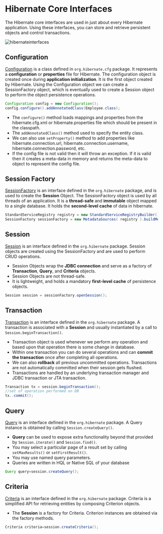 # Hibernate Core Interfaces
The Hibernate core interfaces are used in just about every Hibernate application. Using these interfaces, you can store and retrieve persistent objects and control transactions.


![hibernateinterfaces](https://www.tutorialspoint.com/hibernate/images/hibernate_architecture.jpg)


## Configuration

[Configuration](https://docs.jboss.org/hibernate/orm/5.4/javadocs/org/hibernate/cfg/Configuration.html) is a class defined in `org.hibernate.cfg` package. It represents a **configuration** or **properties** file for Hibernate. The configuration object is created once during **application initialization**. It is the first object created by Hibernate. Using the Configuration object we can create a SessionFactory object, which is eventually used to create a Session object to perform the object persistence operations.

```java
Configuration config = new Configuration();
config.configure().addAnnotatedClass(Employee.class);
```

* The `configure()` method loads mappings and properties from the hibernate.cfg.xml or hibernate.properties file which should be present in the classpath. 
* The `addAnnotatedClass()` method used to specify the entity class. 
* We can also use `setProperty()` method to add properties like hibernate.connection.url, hibernate.connection.username, hibernate.connection.password, etc.
* If the config file is not valid then it will throw an exception. If it is valid then it creates a meta-data in memory and returns the meta-data to object to represent the config file.


## Session Factory

[SessionFactory](https://docs.jboss.org/hibernate/orm/5.4/javadocs/org/hibernate/SessionFactory.html) is an interface defined in the `org.hibernate` package, and is used to create the **Session** Object. The SessionFactory object is used by all threads of an application. It is a **thread-safe** and **immutable** object mapped to a single database. It holds the **second-level cache** of data in hibernate.

```java
StandardServiceRegistry registry = new StandardServiceRegistryBuilder().configure().build();
SessionFactory sessionFactory = new MetadataSources( registry ).buildMetadata().buildSessionFactory();
```

## Session

[Session](https://docs.jboss.org/hibernate/orm/5.4/javadocs/org/hibernate/Session.html) is an interface defined in the `org.hibernate` package. Session objects are created using the SessionFactory and are used to perform CRUD operations.

* Session Objects wrap the **JDBC connection** and serve as a factory of **Transaction**, **Query**, and **Criteria** objects.  
* Session Objects are not thread-safe.
* It is lightweight, and holds a mandatory **first-level cache** of persistence objects.

```java
Session session = sessionFactory.openSession();
```

## Transaction

[Transaction](https://docs.jboss.org/hibernate/orm/5.4/javadocs/org/hibernate/Transaction.html) is an interface defined in the `org.hibernate` package. A transaction is associated with a **Session** and usually instantiated by a call to `Session.beginTransaction()`.  

* Transaction object is used whenever we perform any operation and based upon that operation there is some change in database.
* Within one transaction you can do several operations and can **commit the transaction** once after completing all operations. 
* We can also **rollback** all previous uncommitted operations. Transactions are not automatically committed when their session gets flushed. 
* Transactions are handled by an underlying transaction manager and JDBC transaction or JTA transaction. 

```java
Transaction tx = session.beginTransaction();
//set of operation performed on DB
tx..commit();
```

## Query

[Query](https://docs.jboss.org/hibernate/orm/3.2/api/org/hibernate/Query.html) is an interface defined in the `org.hibernate` package.  A Query instance is obtained by calling `Session.createQuery()`.

* **Query** can be used to expose extra functionality beyond that provided by `Session.iterate()` and `Session.find()`.
* You may select a particular page of a result set by calling `setMaxResults()` or `setFirstResult()`.
* You may use named query parameters.
* Queries are written in HQL or Native SQL of your database

```java
Query query=session.createQuery();
```

## Criteria

[Criteria](https://docs.jboss.org/hibernate/orm/3.5/javadocs/org/hibernate/Criteria.html) is an interface defined in the `org.hibernate` package. Criteria is a simplified API for retrieving entities by composing Criterion objects.

* The **Session** is a factory for Criteria. Criterion instances are obtained via the factory methods.

```java
Criteria criteria=session.createCriteria();
```
